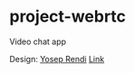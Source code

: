 # project-webrtc
Video chat app

Design: [Yosep Rendi](https://www.figma.com/@yoseprendi) [Link](https://www.figma.com/community/file/1133694020756461030/video-call-apps)
